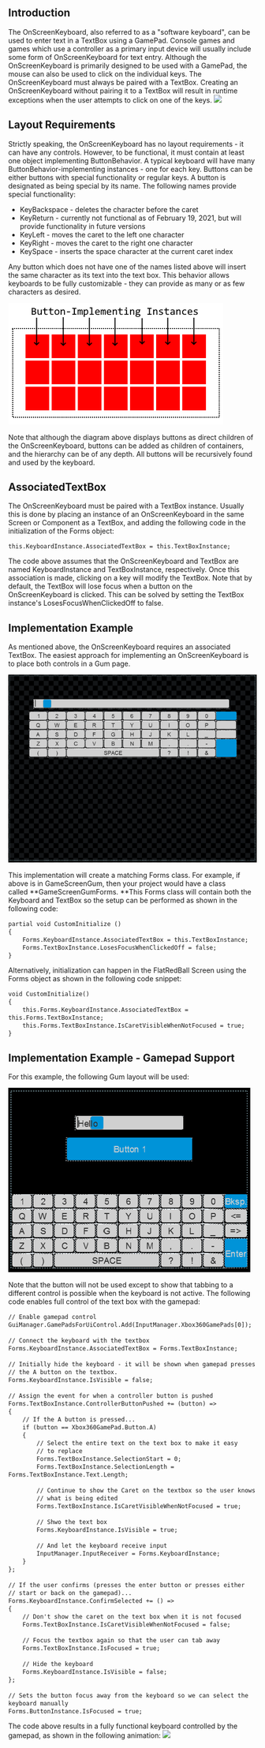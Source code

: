 ## Introduction

The OnScreenKeyboard, also referred to as a "software keyboard", can be used to enter text in a TextBox using a GamePad. Console games and games which use a controller as a primary input device will usually include some form of OnScreenKeyboard for text entry. Although the OnScreenKeyboard is primarily designed to be used with a GamePad, the mouse can also be used to click on the individual keys. The OnScreenKeyboard must always be paired with a TextBox. Creating an OnScreenKeyboard without pairing it to a TextBox will result in runtime exceptions when the user attempts to click on one of the keys. [![](/wp-content/uploads/2021/02/2021_February_19_210140.gif)](/wp-content/uploads/2021/02/2021_February_19_210140.gif)

## Layout Requirements

Strictly speaking, the OnScreenKeyboard has no layout requirements - it can have any controls. However, to be functional, it must contain at least one object implementing ButtonBehavior. A typical keyboard will have many ButtonBehavior-implementing instances - one for each key. Buttons can be either buttons with special functionality or regular keys. A button is designated as being special by its name. The following names provide special functionality:

-   KeyBackspace - deletes the character before the caret
-   KeyReturn - currently not functional as of February 19, 2021, but will provide functionality in future versions
-   KeyLeft - moves the caret to the left one character
-   KeyRight - moves the caret to the right one character
-   KeySpace - inserts the space character at the current caret index

Any button which does not have one of the names listed above will insert the same character as its text into the text box. This behavior allows keyboards to be fully customizable - they can provide as many or as few characters as desired.

![](/media/2021-02-img_6030989f78e65.png)

Note that although the diagram above displays buttons as direct children of the OnScreenKeyboard, buttons can be added as children of containers, and the hierarchy can be of any depth. All buttons will be recursively found and used by the keyboard.

## AssociatedTextBox

The OnScreenKeyboard must be paired with a TextBox instance. Usually this is done by placing an instance of an OnScreenKeyboard in the same Screen or Component as a TextBox, and adding the following code in the initialization of the Forms object:

    this.KeyboardInstance.AssociatedTextBox = this.TextBoxInstance;

The code above assumes that the OnScreenKeyboard and TextBox are named KeyboardInstance and TextBoxInstance, respectively. Once this association is made, clicking on a key will modify the TextBox. Note that by default, the TextBox will lose focus when a button on the OnScreenKeyboard is clicked. This can be solved by setting the TextBox instance's LosesFocusWhenClickedOff to false.

## Implementation Example

As mentioned above, the OnScreenKeyboard requires an associated TextBox. The easiest approach for implementing an OnScreenKeyboard is to place both controls in a Gum page.

![](/media/2021-02-img_6031dc3ac3a39.png)

This implementation will create a matching Forms class. For example, if above is in GameScreenGum, then your project would have a class called **GameScreenGumForms. **This Forms class will contain both the Keyboard and TextBox so the setup can be performed as shown in the following code:  

    partial void CustomInitialize () 
    {
        Forms.KeyboardInstance.AssociatedTextBox = this.TextBoxInstance;
        Forms.TextBoxInstance.LosesFocusWhenClickedOff = false;
    }

Alternatively, initialization can happen in the FlatRedBall Screen using the Forms object as shown in the following code snippet:

    void CustomInitialize()
    {
        this.Forms.KeyboardInstance.AssociatedTextBox = this.Forms.TextBoxInstance;
        this.Forms.TextBoxInstance.IsCaretVisibleWhenNotFocused = true;
    }

## Implementation Example - Gamepad Support

For this example, the following Gum layout will be used:

![](/media/2022-02-img_62005c691db5c.png)

Note that the button will not be used except to show that tabbing to a different control is possible when the keyboard is not active. The following code enables full control of the text box with the gamepad:

    // Enable gamepad control
    GuiManager.GamePadsForUiControl.Add(InputManager.Xbox360GamePads[0]);

    // Connect the keyboard with the textbox
    Forms.KeyboardInstance.AssociatedTextBox = Forms.TextBoxInstance;

    // Initially hide the keyboard - it will be shown when gamepad presses
    // the A button on the textbox.
    Forms.KeyboardInstance.IsVisible = false;

    // Assign the event for when a controller button is pushed
    Forms.TextBoxInstance.ControllerButtonPushed += (button) =>
    {
        // If the A button is pressed...
        if (button == Xbox360GamePad.Button.A)
        {
            // Select the entire text on the text box to make it easy
            // to replace
            Forms.TextBoxInstance.SelectionStart = 0;
            Forms.TextBoxInstance.SelectionLength = Forms.TextBoxInstance.Text.Length;

            // Continue to show the Caret on the textbox so the user knows
            // what is being edited
            Forms.TextBoxInstance.IsCaretVisibleWhenNotFocused = true;

            // Shwo the text box
            Forms.KeyboardInstance.IsVisible = true;

            // And let the keyboard receive input
            InputManager.InputReceiver = Forms.KeyboardInstance;
        }
    };

    // If the user confirms (presses the enter button or presses either
    // start or back on the gamepad)...
    Forms.KeyboardInstance.ConfirmSelected += () =>
    {
        // Don't show the caret on the text box when it is not focused
        Forms.TextBoxInstance.IsCaretVisibleWhenNotFocused = false;

        // Focus the textbox again so that the user can tab away
        Forms.TextBoxInstance.IsFocused = true;

        // Hide the keyboard
        Forms.KeyboardInstance.IsVisible = false;
    };

    // Sets the button focus away from the keyboard so we can select the keyboard manually
    Forms.ButtonInstance.IsFocused = true;

The code above results in a fully functional keyboard controlled by the gamepad, as shown in the following animation: [![](/wp-content/uploads/2021/02/06_16-42-36.gif)](/wp-content/uploads/2021/02/06_16-42-36.gif)
